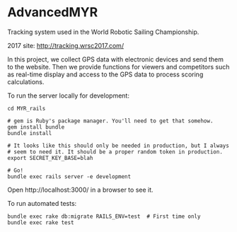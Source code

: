 # AdvancedMYR

Tracking system used in the World Robotic Sailing Championship.

2017 site: http://tracking.wrsc2017.com/

In this project, we collect GPS data with electronic devices and send them to the website. Then we provide functions for viewers and competitors such as real-time display and access to the GPS data to process scoring calculations.

To run the server locally for development:

    cd MYR_rails

    # gem is Ruby's package manager. You'll need to get that somehow.
    gem install bundle
    bundle install
    
    # It looks like this should only be needed in production, but I always
    # seem to need it. It should be a proper random token in production.
    export SECRET_KEY_BASE=blah
    
    # Go!
    bundle exec rails server -e development

Open http://localhost:3000/ in a browser to see it.

To run automated tests:

    bundle exec rake db:migrate RAILS_ENV=test  # First time only
    bundle exec rake test
